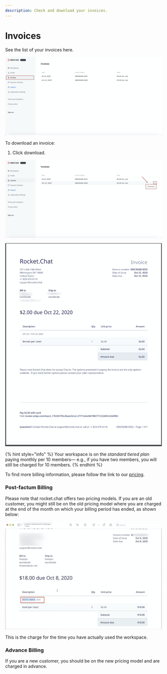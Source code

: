 ```yaml
---
description: Check and download your invoices.
---
```


# Invoices

See the list of your invoices here.

![](<../../../.gitbook/assets/image (91).png>)

To download an invoice:

1. Click download.

![](<../../../.gitbook/assets/image (93).png>)

![](<../../../.gitbook/assets/image (92).png>)

{% hint style="info" %}
Your workspace is on the _standard tiered plan_ paying monthly per 10 members— e.g., if you have two members, you will still be charged for 10 members.
{% endhint %}

To find more billing information, please follow the link to our [pricing](https://rocket.chat/pricing/).

### Post-factum Billing

Please note that rocket.chat offers two pricing models. If you are an old customer, you might still be on the old pricing model where you are charged at the end of the month on which your billing period has ended, as shown below:

![](<../../../.gitbook/assets/image (308) (2) (2) (1) (1) (1) (1) (3).png>)

This is the charge for the time you have actually used the workspace.

### Advance Billing

If you are a new customer, you should be on the new pricing model and are charged in advance.
